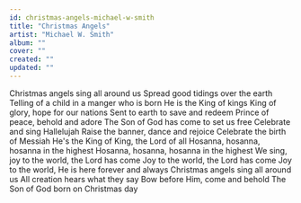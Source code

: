 ```yaml
---
id: christmas-angels-michael-w-smith
title: "Christmas Angels"
artist: "Michael W. Smith"
album: ""
cover: ""
created: ""
updated: ""
---
```


Christmas angels sing all around us
Spread good tidings over the earth
Telling of a child in a manger who is born
He is the King of kings
King of glory, hope for our nations
Sent to earth to save and redeem
Prince of peace, behold and adore
The Son of God has come to set us free
Celebrate and sing Hallelujah
Raise the banner, dance and rejoice
Celebrate the birth of Messiah
He's the King of King, the Lord of all
Hosanna, hosanna, hosanna in the highest
Hosanna, hosanna, hosanna in the highest
We sing, joy to the world, the Lord has come
Joy to the world, the Lord has come
Joy to the world, He is here forever and always
Christmas angels sing all around us
All creation hears what they say
Bow before Him, come and behold
The Son of God born on Christmas day